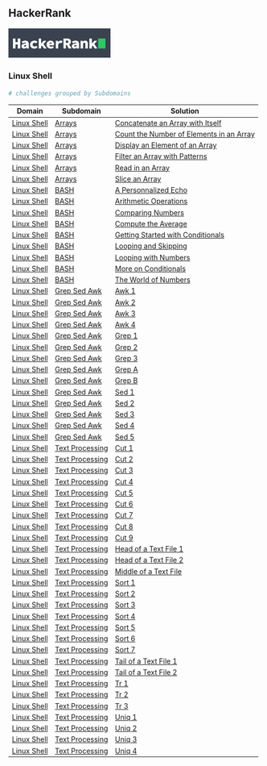 ## HackerRank

![image](/hackerrank.png)

### Linux Shell

```bash
# challenges grouped by Subdomains
```

| Domain                          | Subdomain                                             | Solution                                                                                                       |
| ------------------------------- | ----------------------------------------------------- | -------------------------------------------------------------------------------------------------------------- |
| [Linux Shell](./Linux%20Shell/) | [Arrays](./Linux%20Shell/Arrays/)                     | [Concatenate an Array with Itself](./Linux%20Shell/Arrays/concatenate-an-array-with-itself.sh)                 |
| [Linux Shell](./Linux%20Shell/) | [Arrays](./Linux%20Shell/Arrays/)                     | [Count the Number of Elements in an Array](./Linux%20Shell/Arrays/count-the-number-of-elements-in-an-array.sh) |
| [Linux Shell](./Linux%20Shell/) | [Arrays](./Linux%20Shell/Arrays/)                     | [Display an Element of an Array](./Linux%20Shell/Arrays/display-an-element-of-an-array.sh)                     |
| [Linux Shell](./Linux%20Shell/) | [Arrays](./Linux%20Shell/Arrays/)                     | [Filter an Array with Patterns](./Linux%20Shell/Arrays/filter-an-array-with-patterns.sh)                       |
| [Linux Shell](./Linux%20Shell/) | [Arrays](./Linux%20Shell/Arrays/)                     | [Read in an Array](./Linux%20Shell/Arrays/read-in-an-array.sh)                                                 |
| [Linux Shell](./Linux%20Shell/) | [Arrays](./Linux%20Shell/Arrays/)                     | [Slice an Array](./Linux%20Shell/Arrays/slice-an-array.sh)                                                     |
| [Linux Shell](./Linux%20Shell/) | [BASH](./Linux%20Shell/Bash)                          | [A Personnalized Echo](./Linux%20Shell/Bash/a-personalized-echo.sh)                                            |
| [Linux Shell](./Linux%20Shell/) | [BASH](./Linux%20Shell/Bash)                          | [Arithmetic Operations](./Linux%20Shell/Bash/arithmetic-operations.sh)                                         |
| [Linux Shell](./Linux%20Shell/) | [BASH](./Linux%20Shell/Bash)                          | [Comparing Numbers](./Linux%20Shell/Bash/comparing-numbers.sh)                                                 |
| [Linux Shell](./Linux%20Shell/) | [BASH](./Linux%20Shell/Bash)                          | [Compute the Average](./Linux%20Shell/Bash/compute-the-average.sh)                                             |
| [Linux Shell](./Linux%20Shell/) | [BASH](./Linux%20Shell/Bash)                          | [Getting Started with Conditionals](./Linux%20Shell/Bash/getting-started-with-conditionals.sh)                 |
| [Linux Shell](./Linux%20Shell/) | [BASH](./Linux%20Shell/Bash)                          | [Looping and Skipping](./Linux%20Shell/Bash/looping-and-skipping.sh)                                           |
| [Linux Shell](./Linux%20Shell/) | [BASH](./Linux%20Shell/Bash)                          | [Looping with Numbers](./Linux%20Shell/Bash/looping-with-numbers.sh)                                           |
| [Linux Shell](./Linux%20Shell/) | [BASH](./Linux%20Shell/Bash)                          | [More on Conditionals](./Linux%20Shell/Bash/more-on-conditionals.sh)                                           |
| [Linux Shell](./Linux%20Shell/) | [BASH](./Linux%20Shell/Bash)                          | [The World of Numbers](./Linux%20Shell/Bash/the-world-of-numbers.sh)                                           |
| [Linux Shell](./Linux%20Shell/) | [Grep Sed Awk](./Linux%20Shell/Grep%20Sed%20Awk/)     | [Awk 1](./Linux%20Shell/Grep%20Sed%20Awk/awk-1.sh)                                                             |
| [Linux Shell](./Linux%20Shell/) | [Grep Sed Awk](./Linux%20Shell/Grep%20Sed%20Awk/)     | [Awk 2](./Linux%20Shell/Grep%20Sed%20Awk/awk-2.sh)                                                             |
| [Linux Shell](./Linux%20Shell/) | [Grep Sed Awk](./Linux%20Shell/Grep%20Sed%20Awk/)     | [Awk 3](./Linux%20Shell/Grep%20Sed%20Awk/awk-3.sh)                                                             |
| [Linux Shell](./Linux%20Shell/) | [Grep Sed Awk](./Linux%20Shell/Grep%20Sed%20Awk/)     | [Awk 4](./Linux%20Shell/Grep%20Sed%20Awk/awk-4.sh)                                                             |
| [Linux Shell](./Linux%20Shell/) | [Grep Sed Awk](./Linux%20Shell/Grep%20Sed%20Awk/)     | [Grep 1](./Linux%20Shell/Grep%20Sed%20Awk/grep-1.sh)                                                           |
| [Linux Shell](./Linux%20Shell/) | [Grep Sed Awk](./Linux%20Shell/Grep%20Sed%20Awk/)     | [Grep 2](./Linux%20Shell/Grep%20Sed%20Awk/grep-2.sh)                                                           |
| [Linux Shell](./Linux%20Shell/) | [Grep Sed Awk](./Linux%20Shell/Grep%20Sed%20Awk/)     | [Grep 3](./Linux%20Shell/Grep%20Sed%20Awk/grep-3.sh)                                                           |
| [Linux Shell](./Linux%20Shell/) | [Grep Sed Awk](./Linux%20Shell/Grep%20Sed%20Awk/)     | [Grep A](./Linux%20Shell/Grep%20Sed%20Awk/grep-a.sh)                                                           |
| [Linux Shell](./Linux%20Shell/) | [Grep Sed Awk](./Linux%20Shell/Grep%20Sed%20Awk/)     | [Grep B](./Linux%20Shell/Grep%20Sed%20Awk/grep-b.sh)                                                           |
| [Linux Shell](./Linux%20Shell/) | [Grep Sed Awk](./Linux%20Shell/Grep%20Sed%20Awk/)     | [Sed 1](./Linux%20Shell/Grep%20Sed%20Awk/sed-1.sh)                                                             |
| [Linux Shell](./Linux%20Shell/) | [Grep Sed Awk](./Linux%20Shell/Grep%20Sed%20Awk/)     | [Sed 2](./Linux%20Shell/Grep%20Sed%20Awk/sed-2.sh)                                                             |
| [Linux Shell](./Linux%20Shell/) | [Grep Sed Awk](./Linux%20Shell/Grep%20Sed%20Awk/)     | [Sed 3](./Linux%20Shell/Grep%20Sed%20Awk/sed-3.sh)                                                             |
| [Linux Shell](./Linux%20Shell/) | [Grep Sed Awk](./Linux%20Shell/Grep%20Sed%20Awk/)     | [Sed 4](./Linux%20Shell/Grep%20Sed%20Awk/sed-4.sh)                                                             |
| [Linux Shell](./Linux%20Shell/) | [Grep Sed Awk](./Linux%20Shell/Grep%20Sed%20Awk/)     | [Sed 5](./Linux%20Shell/Grep%20Sed%20Awk/sed-5.sh)                                                             |
| [Linux Shell](./Linux%20Shell/) | [Text Processing](./Linux%20Shell/Text%20Processing/) | [Cut 1](./Linux%20Shell/Text%20Processing/cut-1.sh)                                                            |
| [Linux Shell](./Linux%20Shell/) | [Text Processing](./Linux%20Shell/Text%20Processing/) | [Cut 2](./Linux%20Shell/Text%20Processing/cut-2.sh)                                                            |
| [Linux Shell](./Linux%20Shell/) | [Text Processing](./Linux%20Shell/Text%20Processing/) | [Cut 3](./Linux%20Shell/Text%20Processing/cut-3.sh)                                                            |
| [Linux Shell](./Linux%20Shell/) | [Text Processing](./Linux%20Shell/Text%20Processing/) | [Cut 4](./Linux%20Shell/Text%20Processing/cut-4.sh)                                                            |
| [Linux Shell](./Linux%20Shell/) | [Text Processing](./Linux%20Shell/Text%20Processing/) | [Cut 5](./Linux%20Shell/Text%20Processing/cut-5.sh)                                                            |
| [Linux Shell](./Linux%20Shell/) | [Text Processing](./Linux%20Shell/Text%20Processing/) | [Cut 6](./Linux%20Shell/Text%20Processing/cut-6.sh)                                                            |
| [Linux Shell](./Linux%20Shell/) | [Text Processing](./Linux%20Shell/Text%20Processing/) | [Cut 7](./Linux%20Shell/Text%20Processing/cut-7.sh)                                                            |
| [Linux Shell](./Linux%20Shell/) | [Text Processing](./Linux%20Shell/Text%20Processing/) | [Cut 8](./Linux%20Shell/Text%20Processing/cut-8.sh)                                                            |
| [Linux Shell](./Linux%20Shell/) | [Text Processing](./Linux%20Shell/Text%20Processing/) | [Cut 9](./Linux%20Shell/Text%20Processing/cut-9.sh)                                                            |
| [Linux Shell](./Linux%20Shell/) | [Text Processing](./Linux%20Shell/Text%20Processing/) | [Head of a Text File 1](./Linux%20Shell/Text%20Processing/head-of-a-text-file-1.sh)                            |
| [Linux Shell](./Linux%20Shell/) | [Text Processing](./Linux%20Shell/Text%20Processing/) | [Head of a Text File 2](./Linux%20Shell/Text%20Processing/head-of-a-text-file-2.sh)                            |
| [Linux Shell](./Linux%20Shell/) | [Text Processing](./Linux%20Shell/Text%20Processing/) | [Middle of a Text File](./Linux%20Shell/Text%20Processing/middle-of-a-text-file.sh)                            |
| [Linux Shell](./Linux%20Shell/) | [Text Processing](./Linux%20Shell/Text%20Processing/) | [Sort 1](./Linux%20Shell/Text%20Processing/sort-1.sh)                                                          |
| [Linux Shell](./Linux%20Shell/) | [Text Processing](./Linux%20Shell/Text%20Processing/) | [Sort 2](./Linux%20Shell/Text%20Processing/sort-2.sh)                                                          |
| [Linux Shell](./Linux%20Shell/) | [Text Processing](./Linux%20Shell/Text%20Processing/) | [Sort 3](./Linux%20Shell/Text%20Processing/sort-3.sh)                                                          |
| [Linux Shell](./Linux%20Shell/) | [Text Processing](./Linux%20Shell/Text%20Processing/) | [Sort 4](./Linux%20Shell/Text%20Processing/sort-4.sh)                                                          |
| [Linux Shell](./Linux%20Shell/) | [Text Processing](./Linux%20Shell/Text%20Processing/) | [Sort 5](./Linux%20Shell/Text%20Processing/sort-5.sh)                                                          |
| [Linux Shell](./Linux%20Shell/) | [Text Processing](./Linux%20Shell/Text%20Processing/) | [Sort 6](./Linux%20Shell/Text%20Processing/sort-6.sh)                                                          |
| [Linux Shell](./Linux%20Shell/) | [Text Processing](./Linux%20Shell/Text%20Processing/) | [Sort 7](./Linux%20Shell/Text%20Processing/sort-7.sh)                                                          |
| [Linux Shell](./Linux%20Shell/) | [Text Processing](./Linux%20Shell/Text%20Processing/) | [Tail of a Text File 1](./Linux%20Shell/Text%20Processing/tail-of-a-text-file-1.sh)                            |
| [Linux Shell](./Linux%20Shell/) | [Text Processing](./Linux%20Shell/Text%20Processing/) | [Tail of a Text File 2](./Linux%20Shell/Text%20Processing/tail-of-a-text-file-2.sh)                            |
| [Linux Shell](./Linux%20Shell/) | [Text Processing](./Linux%20Shell/Text%20Processing/) | [Tr 1](./Linux%20Shell/Text%20Processing/tr-1.sh)                                                              |
| [Linux Shell](./Linux%20Shell/) | [Text Processing](./Linux%20Shell/Text%20Processing/) | [Tr 2](./Linux%20Shell/Text%20Processing/tr-2.sh)                                                              |
| [Linux Shell](./Linux%20Shell/) | [Text Processing](./Linux%20Shell/Text%20Processing/) | [Tr 3](./Linux%20Shell/Text%20Processing/tr-3.sh)                                                              |
| [Linux Shell](./Linux%20Shell/) | [Text Processing](./Linux%20Shell/Text%20Processing/) | [Uniq 1](./Linux%20Shell/Text%20Processing/uniq-1.sh)                                                          |
| [Linux Shell](./Linux%20Shell/) | [Text Processing](./Linux%20Shell/Text%20Processing/) | [Uniq 2](./Linux%20Shell/Text%20Processing/uniq-2.sh)                                                          |
| [Linux Shell](./Linux%20Shell/) | [Text Processing](./Linux%20Shell/Text%20Processing/) | [Uniq 3](./Linux%20Shell/Text%20Processing/uniq-3.sh)                                                          |
| [Linux Shell](./Linux%20Shell/) | [Text Processing](./Linux%20Shell/Text%20Processing/) | [Uniq 4](./Linux%20Shell/Text%20Processing/uniq-4.sh)                                                          |

